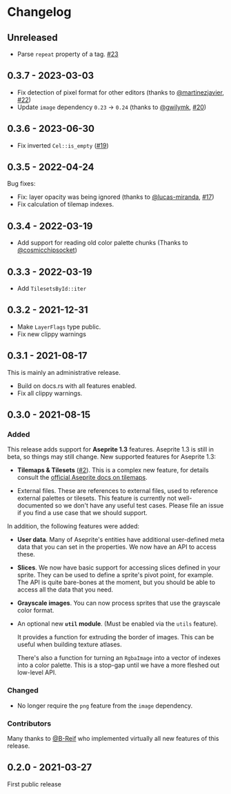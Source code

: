 # Changelog

## Unreleased

- Parse `repeat` property of a tag. [#23]

[#23]: https://github.com/alpine-alpaca/asefile/pull/23

## 0.3.7 - 2023-03-03

- Fix detection of pixel format for other editors (thanks to [@martinezjavier], [#22])
- Update `image` dependency `0.23` -> `0.24` (thanks to [@gwilymk], [#20])

[@gwilymk]: https://github.com/gwilymk
[@martinezjavier]: https://github.com/martinezjavier
[#20]: https://github.com/alpine-alpaca/asefile/pull/20
[#22]: https://github.com/alpine-alpaca/asefile/pull/22

## 0.3.6 - 2023-06-30

- Fix inverted `Cel::is_empty` ([#19](https://github.com/alpine-alpaca/asefile/issues/19))

## 0.3.5 - 2022-04-24

Bug fixes: 
- Fix: layer opacity was being ignored (thanks to
  [@lucas-miranda](https://github.com/lucas-miranda),
  [#17](https://github.com/alpine-alpaca/asefile/pull/17))
- Fix calculation of tilemap indexes.

## 0.3.4 - 2022-03-19

- Add support for reading old color palette chunks (Thanks to
  [@cosmicchipsocket](https://github.com/cosmicchipsocket))

## 0.3.3 - 2022-03-19

- Add `TilesetsById::iter`

## 0.3.2 - 2021-12-31

- Make `LayerFlags` type public.
- Fix new clippy warnings

## 0.3.1 - 2021-08-17

This is mainly an administrative release.

- Build on docs.rs with all features enabled.
- Fix all clippy warnings.

## 0.3.0 - 2021-08-15

### Added

This release adds support for **Aseprite 1.3** features. Aseprite 1.3 is still in
beta, so things may still change. New supported features for Aseprite 1.3:

- **Tilemaps & Tilesets** ([#2](https://github.com/alpine-alpaca/asefile/pull/2)).
  This is a complex new feature, for details consult the [official Aseprite docs
  on tilemaps](https://www.aseprite.org/docs/tilemap/).

- External files. These are references to external files, used to reference
  external palettes or tilesets. This feature is currently not well-documented
  so we don't have any useful test cases. Please file an issue if you find a use
  case that we should support.

In addition, the following features were added:

- **User data**. Many of Aseprite's entities have additional user-defined meta data
  that you can set in the properties. We now have an API to access these.

- **Slices**. We now have basic support for accessing slices defined in your sprite.
  They can be used to define a sprite's pivot point, for example. The API is
  quite bare-bones at the moment, but you should be able to access all the
  data that you need.

- **Grayscale images**. You can now process sprites that use the grayscale color
  format.

- An optional new **`util` module**. (Must be enabled via the `utils` feature).
  
  It provides a function for extruding the border of images. This can be
  useful when building texture atlases.

  There's also a function for turning an `RgbaImage` into a vector of
  indexes into a color palette. This is a stop-gap until we have a more
  fleshed out low-level API.


### Changed

- No longer require the `png` feature from the `image` dependency.

### Contributors

Many thanks to [@B-Reif](https://github.com/B-Reif) who implemented virtually
all new features of this release.

## 0.2.0 - 2021-03-27

First public release


